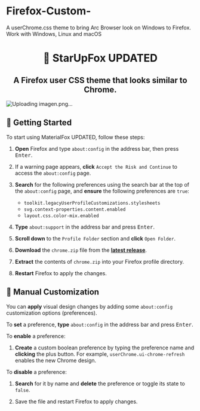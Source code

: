 # Firefox-Custom-
A userChrome.css theme to bring Arc Browser look on Windows to Firefox. Work with Windows, Linux and macOS 

<h1 align="center">
  🦊 StarUpFox UPDATED
</h1>

<h2 align="center">
  A Firefox user CSS theme that looks similar to Chrome.
</h2>

![Uploading imagen.png…](https://github.com/user-attachments/assets/18d97e08-f3dc-4e88-8e96-7316f6106257)



## 🚀 Getting Started

To start using MaterialFox UPDATED, follow these steps:

1. **Open** Firefox and type `about:config` in the address bar, then press <kbd>Enter</kbd>.
2. If a warning page appears, **click** `Accept the Risk and Continue` to access the `about:config` page.
3. **Search** for the following preferences using the search bar at the top of the `about:config` page, and **ensure** the following preferences are `true`:

   - `toolkit.legacyUserProfileCustomizations.stylesheets`
   - `svg.context-properties.content.enabled`
   - `layout.css.color-mix.enabled`

4. **Type** `about:support` in the address bar and press <kbd>Enter</kbd>.
5. **Scroll down** to the `Profile Folder` section and **click** `Open Folder`.
6. **Download** the `chrome.zip` file from the [**latest release**](https://github.com/edelvarden/material-fox-updated/releases/latest).
7. **Extract** the contents of `chrome.zip` into your Firefox profile directory.
8. **Restart** Firefox to apply the changes.


## 🎨 Manual Customization

You can **apply** visual design changes by adding some `about:config` customization options (preferences).

To **set** a preference, **type** `about:config` in the address bar and press <kbd>Enter</kbd>.

To **enable** a preference:

1. **Create** a custom boolean preference by typing the preference name and **clicking** the plus button. For example, `userChrome.ui-chrome-refresh` enables the new Chrome design.

To **disable** a preference:

1. **Search** for it by name and **delete** the preference or toggle its state to `false`.

5. Save the file and restart Firefox to apply changes.
